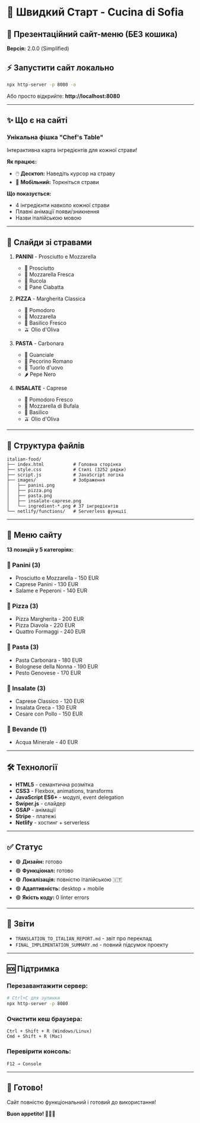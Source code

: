 # 🚀 Швидкий Старт - Cucina di Sofia

## 📖 Презентаційний сайт-меню (БЕЗ кошика)

**Версія:** 2.0.0 (Simplified)

## ⚡ Запустити сайт локально

```bash
npx http-server -p 8080 -o
```

Або просто відкрийте: **http://localhost:8080**

---

## ✨ Що є на сайті

### Унікальна фішка "Chef's Table"
Інтерактивна карта інгредієнтів для кожної страви!

**Як працює:**
- 🖱️ **Десктоп:** Наведіть курсор на страву
- 📱 **Мобільний:** Торкніться страви

**Що показується:**
- 4 інгредієнти навколо кожної страви
- Плавні анімації появи/зникнення
- Назви італійською мовою

---

## 🍝 Слайди зі стравами

1. **PANINI** - Prosciutto e Mozzarella
   - 🥓 Prosciutto
   - 🧀 Mozzarella Fresca
   - 🌿 Rucola
   - 🍞 Pane Ciabatta

2. **PIZZA** - Margherita Classica
   - 🍅 Pomodoro
   - 🧀 Mozzarella
   - 🌿 Basilico Fresco
   - 🫒 Olio d'Oliva

3. **PASTA** - Carbonara
   - 🥓 Guanciale
   - 🧀 Pecorino Romano
   - 🥚 Tuorlo d'uovo
   - 🌶️ Pepe Nero

4. **INSALATE** - Caprese
   - 🍅 Pomodoro Fresco
   - 🧀 Mozzarella di Bufala
   - 🌿 Basilico
   - 🫒 Olio d'Oliva

---

## 📂 Структура файлів

```
italian-food/
├── index.html           # Головна сторінка
├── style.css            # Стилі (3252 рядки)
├── script.js            # JavaScript логіка
├── images/              # Зображення
│   ├── panini.png
│   ├── pizza.png
│   ├── pasta.png
│   ├── insalate-caprese.png
│   └── ingredient-*.png # 37 інгредієнтів
└── netlify/functions/   # Serverless функції
```

---

## 🎯 Меню сайту

**13 позицій у 5 категоріях:**

### 🥖 Panini (3)
- Prosciutto e Mozzarella - 150 EUR
- Caprese Panini - 130 EUR
- Salame e Peperoni - 140 EUR

### 🍕 Pizza (3)
- Pizza Margherita - 200 EUR
- Pizza Diavola - 220 EUR
- Quattro Formaggi - 240 EUR

### 🍝 Pasta (3)
- Pasta Carbonara - 180 EUR
- Bolognese della Nonna - 190 EUR
- Pesto Genovese - 170 EUR

### 🥗 Insalate (3)
- Caprese Classico - 120 EUR
- Insalata Greca - 130 EUR
- Cesare con Pollo - 150 EUR

### 🥤 Bevande (1)
- Acqua Minerale - 40 EUR

---

## 🛠️ Технології

- **HTML5** - семантична розмітка
- **CSS3** - Flexbox, animations, transforms
- **JavaScript ES6+** - модулі, event delegation
- **Swiper.js** - слайдер
- **GSAP** - анімації
- **Stripe** - платежі
- **Netlify** - хостинг + serverless

---

## ✅ Статус

- 🟢 **Дизайн:** готово
- 🟢 **Функціонал:** готово
- 🟢 **Локалізація:** повністю італійською 🇮🇹
- 🟢 **Адаптивність:** desktop + mobile
- 🟢 **Якість коду:** 0 linter errors

---

## 📝 Звіти

- `TRANSLATION_TO_ITALIAN_REPORT.md` - звіт про переклад
- `FINAL_IMPLEMENTATION_SUMMARY.md` - повний підсумок проекту

---

## 🆘 Підтримка

### Перезавантажити сервер:
```bash
# Ctrl+C для зупинки
npx http-server -p 8080
```

### Очистити кеш браузера:
```
Ctrl + Shift + R (Windows/Linux)
Cmd + Shift + R (Mac)
```

### Перевірити консоль:
```
F12 → Console
```

---

## 🎉 Готово!

Сайт повністю функціональний і готовий до використання!

**Buon appetito! 🍝🍕🥗**

